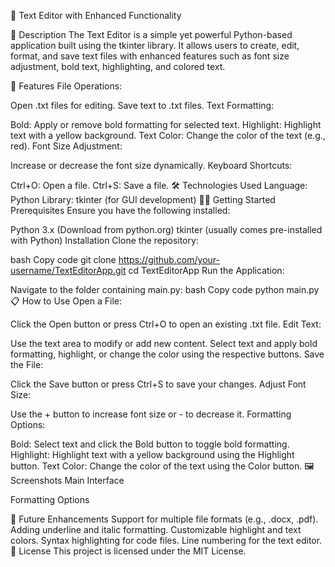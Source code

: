 
📝 Text Editor with Enhanced Functionality

📖 Description
The Text Editor is a simple yet powerful Python-based application built using the tkinter library. It allows users to create, edit, format, and save text files with enhanced features such as font size adjustment, bold text, highlighting, and colored text.

🚀 Features
File Operations:

Open .txt files for editing.
Save text to .txt files.
Text Formatting:

Bold: Apply or remove bold formatting for selected text.
Highlight: Highlight text with a yellow background.
Text Color: Change the color of the text (e.g., red).
Font Size Adjustment:

Increase or decrease the font size dynamically.
Keyboard Shortcuts:

Ctrl+O: Open a file.
Ctrl+S: Save a file.
🛠️ Technologies Used
Language: Python
Library: tkinter (for GUI development)
🧑‍💻 Getting Started
Prerequisites
Ensure you have the following installed:

Python 3.x (Download from python.org)
tkinter (usually comes pre-installed with Python)
Installation
Clone the repository:

bash
Copy code
git clone https://github.com/your-username/TextEditorApp.git
cd TextEditorApp
Run the Application:

Navigate to the folder containing main.py:
bash
Copy code
python main.py
📋 How to Use
Open a File:

Click the Open button or press Ctrl+O to open an existing .txt file.
Edit Text:

Use the text area to modify or add new content.
Select text and apply bold formatting, highlight, or change the color using the respective buttons.
Save the File:

Click the Save button or press Ctrl+S to save your changes.
Adjust Font Size:

Use the + button to increase font size or - to decrease it.
Formatting Options:

Bold: Select text and click the Bold button to toggle bold formatting.
Highlight: Highlight text with a yellow background using the Highlight button.
Text Color: Change the color of the text using the Color button.
🖼️ Screenshots
Main Interface

Formatting Options

🌟 Future Enhancements
Support for multiple file formats (e.g., .docx, .pdf).
Adding underline and italic formatting.
Customizable highlight and text colors.
Syntax highlighting for code files.
Line numbering for the text editor.
📄 License
This project is licensed under the MIT License.

